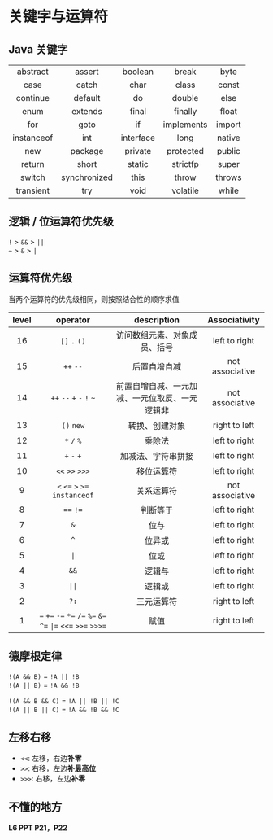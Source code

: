# 关键字与运算符

## Java 关键字

|      |      |      |      |      |
|:----:|:----:|:----:|:----:|:----:|
| abstract | assert | boolean | break | byte |
| case | catch | char | class | const |
| continue | default | do | double | else |
| enum | extends | final | finally | float |
| for | goto | if | implements | import |
| instanceof | int | interface | long | native |
| new | package | private | protected | public |
| return | short | static | strictfp | super |
| switch | synchronized | this | throw | throws |
| transient | try | void | volatile | while |

## 逻辑 / 位运算符优先级

`!` > `&&` > `||`  
`~` > `&` > `|`

## 运算符优先级

当两个运算符的优先级相同，则按照结合性的顺序求值

| level | operator | description | Associativity |
|:----:|:----:|:----:|:----:|
| 16 | `[]` `.` `()` | 访问数组元素、对象成员、括号 | left to right |
| 15 | `++` `--` | 后置自增自减 | not associative |
| 14 | `++` `--` `+` `-` `!` `~` | 前置自增自减、一元加减、一元位取反、一元逻辑非 | not associative |
| 13 | `()` `new` | 转换、创建对象 | right to left |
| 12 | `*` `/` `%` | 乘除法 | left to right |
| 11 | `+` `-` `+` | 加减法、字符串拼接 | left to right |
| 10 | `<<` `>>` `>>>` | 移位运算符 | left to right |
| 9 | `<` `<=` `>` `>=` `instanceof` | 关系运算符 | not associative |
| 8 | `==` `!=` | 判断等于 | left to right |
| 7 | `&` | 位与 | left to right |
| 6 | `^` | 位异或 | left to right |
| 5 | `\|` | 位或 | left to right |
| 4 | `&&` | 逻辑与 | left to right |
| 3 | `\|\|` | 逻辑或 | left to right |
| 2 | `?:` | 三元运算符 | right to left |
| 1 | `=` `+=` `-=` `*=` `/=` `%=` `&=` `^=` `\|=` `<<=` `>>=` `>>>=` | 赋值 | right to left |

## 德摩根定律

`!(A && B)` = `!A || !B`  
`!(A || B)` = `!A && !B`

`!(A && B && C)` = `!A || !B || !C`  
`!(A || B || C)` = `!A && !B && !C`

## 左移右移

*   `<<`: 左移，右边**补零**
*   `>>`: 右移，左边**补最高位**
*   `>>>`: 右移，左边**补零**

## 不懂的地方

**L6 PPT P21，P22**
